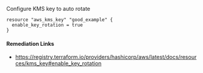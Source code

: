 
Configure KMS key to auto rotate

```hcl
resource "aws_kms_key" "good_example" {
  enable_key_rotation = true
}
```

#### Remediation Links
 - https://registry.terraform.io/providers/hashicorp/aws/latest/docs/resources/kms_key#enable_key_rotation

